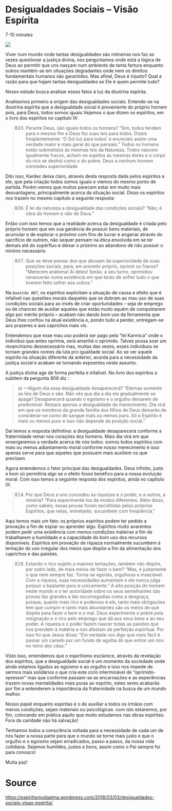 # Desigualdades Sociais – Visão Espírita
7-10 minutes

![](https://espiritismodaalma.files.wordpress.com/2018/02/des.jpg)

Viver num mundo onde tantas desigualdades são rotineiras nos faz as vezes questionar a justiça divina, nos perguntamos onde está a lógica de Deus ao permitir que uns nasçam num ambiente de tanta fartura enquanto outros mantém-se em situações degradantes onde nem os direitos fundamentais humanos são garantidos. Mas afinal, Deus é injusto? Qual a razão para que hajam tantas desigualdades se Ele é quem permite tudo?

Nosso estudo busca analisar esses fatos à luz da doutrina espírita. 

Analisemos primeiro a origem das desigualdades sociais. Entende-se na doutrina espírita que a desigualdade social é proveniente do próprio homem pois, para Deus, todos somos iguais.Vejamos o que dizem os espíritos, em o livro dos espíritos no capítulo IX:

> 803. Perante Deus, são iguais todos os homens?
“Sim, todos tendem para o mesmo fim e Deus fez suas leis para todos. Dizeis freqüentemente: ‘O Sol luz para todos’ e enunciais assim uma verdade maior e mais geral do que pensais.”
Todos os homens estão submetidos às mesmas leis da Natureza. Todos nascem igualmente fracos, acham-se sujeitos às mesmas dores e o corpo do rico se destrói como o do pobre. Deus a nenhum homem concedeu superioridade

Dito isso, Kardec deixa claro, através desta resposta dada pelos espíritos a ele, que pela criação todos somos iguais e viemos do mesmo ponto de partida. Porém vemos que muitos parecem estar em muito mais desvantagens, principalmente acerca da situação social. Disso os espíritos nos trazem no mesmo capítulo a seguinte resposta:

> 806. É lei da natureza a desigualdade das condições sociais?
“Não; é obra do homem e não de Deus.”

Então com isso temos que a realidade acerca da desigualdade é criada pelo próprio homem que em sua ganância de possuir bens materiais, de acumular e de explorar o próximo com fins de lucrar e angariar através do sacrifício de outrem, não sequer pensam na ética envolvida em se ter demais até do supérfluo e deixar o próximo ao abandono de não possuir o mínimo necessário.

> 807. Que se deve pensar dos que abusam da superioridade de suas posições sociais, para, em proveito próprio, oprimir os fracos?
“Merecem anátema! Ai deles! Serão, a seu turno, oprimidos: renascerão numa existência em que terão de sofrer tudo o que tiverem feito sofrer aos outros.”

Na `Questão 807`, os espíritos explicitam a situação de causa e efeito que é infalível nas questões morais daqueles que se dobram ao mau uso de suas condições sociais para ao invés de criar oportunidades – seja de emprego ou de chances de auxiliar aqueles que estão muito aquém de conquistarem algo por mérito próprio – acabam não dando bom uso da ferramenta que Deus lhes confiou na atual existência e, pondo tudo a perder, entregam-se aos prazeres e aos caprichos mais vis.

Entendemos que esse mau uso poderá ser pago pela “lei Karmica”  onde o indivíduo que antes oprimia, será amanhã o oprimido. Talvez possa soar um revanchismo desnecessário mas, muitas das vezes, esses indivíduos se tornam grandes nomes da luta pro igualdade social. Ao se ver aquele espírito na situação diferente da anterior, acorda para a necessidade da justiça social e acabam se tornando expoentes neste assunto.

A justiça divina age de forma perfeita e infalível. No livro dos espíritos o subitem da pergunta 806 diz :
> a) —Algum dia essa desigualdade desaparecerá?
“Eternas somente as leis de Deus o são. Não vês que dia a dia ela gradualmente se apaga? Desaparecerá quando o egoísmo e o orgulho deixarem de predominar. Restará apenas a desigualdade do merecimento. Dia virá em que os membros da grande família dos filhos de Deus deixarão de considerar-se como de sangue mais ou menos puro. Só o Espírito é mais ou menos puro e isso não depende da posição social.”

Daí temos a resposta definitiva: a desigualdade desaparecerá conforme a fraternidade reinar nos corações dos homens. Mais dia virá em que enxergaremos a verdade acerca de nós todos. somos todos espíritos com mais ou menos adiantamento moral conforme nosso merecimento e isso apenas serve para que aqueles que possuem mais auxiliem os que precisam.

Agora entendemos o fator principal das desigualdades. Deus infinito, justo e bom só permitiria algo se o efeito fosse benéfico para a nossa evolução moral. Com isso temos a seguinte resposta dos espíritos, ainda no capítulo IX:

> 814. Por que Deus a uns concedeu as riquezas e o poder, e a outros, a miséria?
“Para experimentá-los de modos diferentes. Além disso, como sabeis, essas provas foram escolhidas pelos próprios Espíritos, que nelas, entretanto, sucumbem com freqüência.”

Aqui temos mais um fato: os próprios espíritos podem ter pedido a provação a fim de espiar ou aprender algo. Espíritos muito avarentos podem pedir uma existência com menos condições mateiras a fim de trabalharem a humildade e a capacidade do bom uso dos recursos disponíveis. Espíritos em provação de riqueza normalmente sucumbem à tentação do uso irregular dos meios que dispõe a fim da alimentação dos caprichos e das paixões.

> 816. Estando o rico sujeito a maiores tentações, também não dispõe, por outro lado, de mais meios de fazer o bem?
“Mas, é justamente o que nem sempre faz. Torna-se egoísta, orgulhoso e insaciável. Com a riqueza, suas necessidades aumentam e ele nunca julga possuir o bastante para si unicamente.”
A alta posição do homem neste mundo e o ter autoridade sobre os seus semelhantes são provas tão grandes e tão escorregadias como a desgraça, porque, quanto mais rico e poderoso é ele, tanto mais obrigações tem que cumprir e tanto mais abundantes são os meios de que dispõe para fazer o bem e o mal. Deus experimenta o pobre pela resignação e o rico pelo emprego que dá aos seus bens e ao seu poder. A riqueza e o poder fazem nascer todas as paixões que nos prendem à matéria e nos afastam da perfeição espiritual. Por isso foi que Jesus disse: “Em verdade vos digo que mais fácil é passar um camelo por um fundo de agulha do que entrar um rico no reino dos céus.”

Visto isso, entendemos que o espiritismo esclarece, através da revelação dos espíritos, que a desigualdade social é um momento da sociedade onde ainda estamos ligados ao egoismo e ao orgulho e isso nos impede de sermos mais solidários o que cria este ciclo interminável de “oprimido-opressor” mas que conforme passam-se as encarnações e as experiências trazem novas mentalidades mais puras ao espírito, estes seres acabarão por fim a entenderem a importância da fraternidade na busca de um mundo melhor.

Nosso papel enquanto espíritas é o de auxiliar a todos os irmãos com menos condições, sejam materiais ou psicológicas. com isto estaremos, por fim, colocando em prática aquilo que muito estudamos nas obras espíritas: Fora da caridade não há salvação!

Tenhamos todos a consciência voltada para a necessidade de cada um de nós fazer a nossa parte para que o mundo se torne mais justo e que o orgulho e o egoismo sejam erradicados, passo a passo, da nossa vida cotidiana. Sejamos humildes, justos e bons, assim como o Pai sempre foi para conosco!

Muita paz!


# Source
https://espiritismodaalma.wordpress.com/2018/03/03/desigualdades-sociais-visao-espirita/
